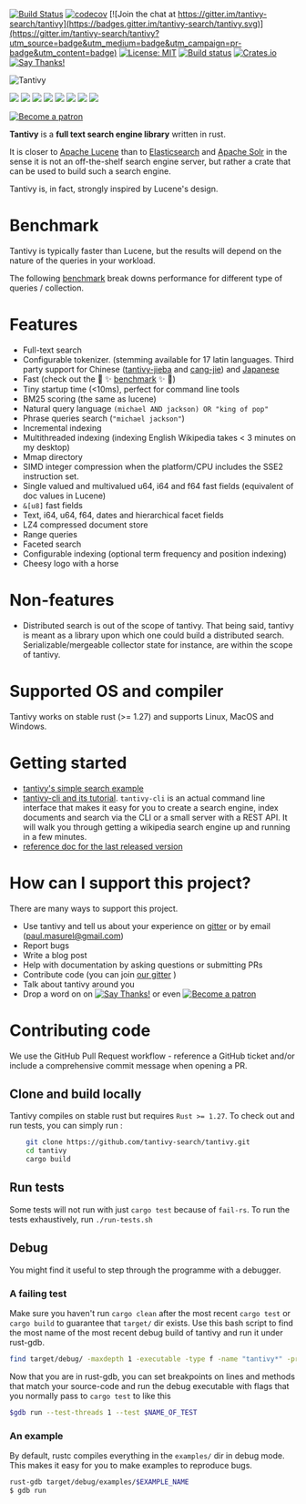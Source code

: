
[![Build Status](https://travis-ci.org/tantivy-search/tantivy.svg?branch=master)](https://travis-ci.org/tantivy-search/tantivy)
[![codecov](https://codecov.io/gh/tantivy-search/tantivy/branch/master/graph/badge.svg)](https://codecov.io/gh/tantivy-search/tantivy)
[![Join the chat at https://gitter.im/tantivy-search/tantivy](https://badges.gitter.im/tantivy-search/tantivy.svg)](https://gitter.im/tantivy-search/tantivy?utm_source=badge&utm_medium=badge&utm_campaign=pr-badge&utm_content=badge)
[![License: MIT](https://img.shields.io/badge/License-MIT-yellow.svg)](https://opensource.org/licenses/MIT)
[![Build status](https://ci.appveyor.com/api/projects/status/r7nb13kj23u8m9pj/branch/master?svg=true)](https://ci.appveyor.com/project/fulmicoton/tantivy/branch/master)
[![Crates.io](https://img.shields.io/crates/v/tantivy.svg)](https://crates.io/crates/tantivy)
[![Say Thanks!](https://img.shields.io/badge/Say%20Thanks-!-1EAEDB.svg)](https://saythanks.io/to/fulmicoton)

![Tantivy](https://tantivy-search.github.io/logo/tantivy-logo.png)

[![](https://sourcerer.io/fame/fulmicoton/tantivy-search/tantivy/images/0)](https://sourcerer.io/fame/fulmicoton/tantivy-search/tantivy/links/0)
[![](https://sourcerer.io/fame/fulmicoton/tantivy-search/tantivy/images/1)](https://sourcerer.io/fame/fulmicoton/tantivy-search/tantivy/links/1)
[![](https://sourcerer.io/fame/fulmicoton/tantivy-search/tantivy/images/2)](https://sourcerer.io/fame/fulmicoton/tantivy-search/tantivy/links/2)
[![](https://sourcerer.io/fame/fulmicoton/tantivy-search/tantivy/images/3)](https://sourcerer.io/fame/fulmicoton/tantivy-search/tantivy/links/3)
[![](https://sourcerer.io/fame/fulmicoton/tantivy-search/tantivy/images/4)](https://sourcerer.io/fame/fulmicoton/tantivy-search/tantivy/links/4)
[![](https://sourcerer.io/fame/fulmicoton/tantivy-search/tantivy/images/5)](https://sourcerer.io/fame/fulmicoton/tantivy-search/tantivy/links/5)
[![](https://sourcerer.io/fame/fulmicoton/tantivy-search/tantivy/images/6)](https://sourcerer.io/fame/fulmicoton/tantivy-search/tantivy/links/6)
[![](https://sourcerer.io/fame/fulmicoton/tantivy-search/tantivy/images/7)](https://sourcerer.io/fame/fulmicoton/tantivy-search/tantivy/links/7)

[![Become a patron](https://c5.patreon.com/external/logo/become_a_patron_button.png)](https://www.patreon.com/fulmicoton)


**Tantivy** is a **full text search engine library** written in rust.

It is closer to [Apache Lucene](https://lucene.apache.org/) than to [Elasticsearch](https://www.elastic.co/products/elasticsearch) and [Apache Solr](https://lucene.apache.org/solr/) in the sense it is not
an off-the-shelf search engine server, but rather a crate that can be used
to build such a search engine.

Tantivy is, in fact, strongly inspired by Lucene's design.

# Benchmark

Tantivy is typically faster than Lucene, but the results will depend on 
the nature of the queries in your workload.

The following [benchmark](https://tantivy-search.github.io/bench/) break downs 
performance for different type of queries / collection.

# Features

- Full-text search
- Configurable tokenizer. (stemming available for 17 latin languages. Third party support for Chinese ([tantivy-jieba](https://crates.io/crates/tantivy-jieba) and [cang-jie](https://crates.io/crates/cang-jie)) and [Japanese](https://crates.io/crates/tantivy-tokenizer-tiny-segmenter)
- Fast (check out the :racehorse: :sparkles: [benchmark](https://tantivy-search.github.io/bench/) :sparkles: :racehorse:)
- Tiny startup time (<10ms), perfect for command line tools
- BM25 scoring (the same as lucene)
- Natural query language `(michael AND jackson) OR "king of pop"`
- Phrase queries search (`"michael jackson"`)
- Incremental indexing
- Multithreaded indexing (indexing English Wikipedia takes < 3 minutes on my desktop)
- Mmap directory
- SIMD integer compression when the platform/CPU includes the SSE2 instruction set.
- Single valued and multivalued u64, i64 and f64 fast fields (equivalent of doc values in Lucene)
- `&[u8]` fast fields
- Text, i64, u64, f64, dates and hierarchical facet fields
- LZ4 compressed document store
- Range queries
- Faceted search
- Configurable indexing (optional term frequency and position indexing)
- Cheesy logo with a horse

# Non-features

- Distributed search is out of the scope of tantivy. That being said, tantivy is meant as a
library upon which one could build a distributed search. Serializable/mergeable collector state for instance, 
are within the scope of tantivy.

# Supported OS and compiler

Tantivy works on stable rust (>= 1.27) and supports Linux, MacOS and Windows.

# Getting started

- [tantivy's simple search example](https://tantivy-search.github.io/examples/basic_search.html)
- [tantivy-cli and its tutorial](https://github.com/tantivy-search/tantivy-cli).
`tantivy-cli` is an actual command line interface that makes it easy for you to create a search engine,
index documents and search via the CLI or a small server with a REST API.
It will walk you through getting a wikipedia search engine up and running in a few minutes.
- [reference doc for the last released version](https://docs.rs/tantivy/)

# How can I support this project?

There are many ways to support this project. 

- Use tantivy and tell us about your experience on [gitter](https://gitter.im/tantivy-search/tantivy) or by email (paul.masurel@gmail.com)
- Report bugs
- Write a blog post
- Help with documentation by asking questions or submitting PRs
- Contribute code (you can join [our gitter](https://gitter.im/tantivy-search/tantivy) )
- Talk about tantivy around you
- Drop a word on on [![Say Thanks!](https://img.shields.io/badge/Say%20Thanks-!-1EAEDB.svg)](https://saythanks.io/to/fulmicoton) or even [![Become a patron](https://c5.patreon.com/external/logo/become_a_patron_button.png)](https://www.patreon.com/fulmicoton)

# Contributing code

We use the GitHub Pull Request workflow - reference a GitHub ticket and/or include a comprehensive commit message when opening a PR.

## Clone and build locally

Tantivy compiles on stable rust but requires `Rust >= 1.27`.
To check out and run tests, you can simply run :

```bash
    git clone https://github.com/tantivy-search/tantivy.git
    cd tantivy
    cargo build
```

## Run tests

Some tests will not run with just `cargo test` because of `fail-rs`.
To run the tests exhaustively, run `./run-tests.sh`

## Debug

You might find it useful to step through the programme with a debugger.

### A failing test

Make sure you haven't run `cargo clean` after the most recent `cargo test` or `cargo build` to guarantee that `target/` dir exists. Use this bash script to find the most name of the most recent debug build of tantivy and run it under rust-gdb.

```bash
find target/debug/ -maxdepth 1 -executable -type f -name "tantivy*" -printf '%TY-%Tm-%Td %TT %p\n' | sort -r | cut -d " " -f 3 | xargs -I RECENT_DBG_TANTIVY rust-gdb RECENT_DBG_TANTIVY
```

Now that you are in rust-gdb, you can set breakpoints on lines and methods that match your source-code and run the debug executable with flags that you normally pass to `cargo test` to like this

```bash
$gdb run --test-threads 1 --test $NAME_OF_TEST
```

### An example

By default, rustc compiles everything in the `examples/` dir in debug mode. This makes it easy for you to make examples to reproduce bugs.

```bash
rust-gdb target/debug/examples/$EXAMPLE_NAME
$ gdb run
```
